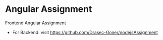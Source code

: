 # Angular Assignment
Frontend Angular Assignment


- For Backend: visit https://github.com/Drasec-Goner/nodejsAssignment
